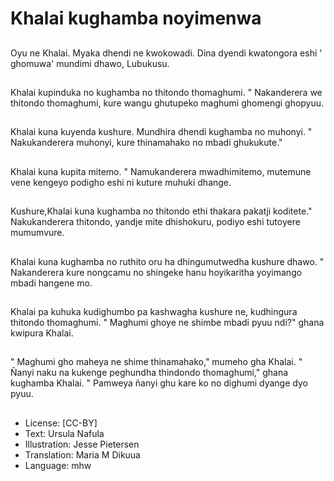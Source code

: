 # Khalai kughamba noyimenwa

##
Oyu ne Khalai. Myaka dhendi ne kwokowadi. Dina dyendi kwatongora eshi ' ghomuwa' mundimi dhawo, Lubukusu.

##
Khalai kupinduka no kughamba no thitondo thomaghumi. " Nakanderera we thitondo thomaghumi, kure wangu ghutupeko maghumi ghomengi ghopyuu.

##
Khalai kuna kuyenda kushure. Mundhira dhendi kughamba no muhonyi. " Nakukanderera muhonyi, kure thinamahako no mbadi ghukukute."

##
Khalai kuna kupita mitemo. " Namukanderera mwadhimitemo, mutemune vene kengeyo podigho eshi ni kuture muhuki dhange.

##
Kushure,Khalai kuna kughamba no thitondo ethi thakara pakatji koditete." Nakukanderera thitondo, yandje mite dhishokuru, podiyo eshi tutoyere mumumvure.

##
Khalai kuna kughamba no ruthito oru ha dhingumutwedha kushure dhawo. " Nakanderera kure nongcamu no shingeke hanu hoyikaritha yoyimango mbadi hangene mo.

##
Khalai pa kuhuka kudighumbo pa kashwagha kushure ne, kudhingura thitondo thomaghumi. " Maghumi ghoye ne shimbe mbadi pyuu ndi?" ghana kwipura Khalai.

##
" Maghumi gho maheya ne shime thinamahako," mumeho gha Khalai. " Ñanyi naku na kukenge peghundha thindondo thomaghumi," ghana kughamba Khalai. " Pamweya ñanyi ghu kare ko no dighumi dyange dyo pyuu.

##
* License: [CC-BY]
* Text: Ursula Nafula
* Illustration: Jesse Pietersen
* Translation: Maria M Dikuua
* Language: mhw
